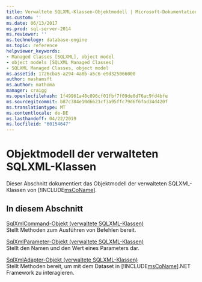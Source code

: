 ```yaml
---
title: Verwaltete SQLXML-Klassen-Objektmodell | Microsoft-Dokumentation
ms.custom: ''
ms.date: 06/13/2017
ms.prod: sql-server-2014
ms.reviewer: ''
ms.technology: database-engine
ms.topic: reference
helpviewer_keywords:
- Managed Classes [SQLXML], object model
- object models [SQLXML Managed Classes]
- SQLXML Managed Classes, object model
ms.assetid: 1726cba5-a294-4a8b-a5c6-e9d325066000
author: mashamsft
ms.author: mathoma
manager: craigg
ms.openlocfilehash: 1f49961a48c096cf01fbf7f09de0d76ac9fd4bfe
ms.sourcegitcommit: b87c384e10d6621cf3a95ffc79d6f6fad34d420f
ms.translationtype: MT
ms.contentlocale: de-DE
ms.lasthandoff: 04/22/2019
ms.locfileid: "60154647"
---
```

# <a name="sqlxml-managed-classes-object-model"></a>Objektmodell der verwalteten SQLXML-Klassen
  Dieser Abschnitt dokumentiert das Objektmodell der verwalteten SQLXML-Klassen von [!INCLUDE[msCoName](../../includes/msconame-md.md)].  
  
## <a name="in-this-section"></a>In diesem Abschnitt  
 [SqlXmlCommand-Objekt &#40;verwaltete SQLXML-Klassen&#41;](../../relational-databases/sqlxml-annotated-xsd-schemas-xpath-queries/net-framework-classes/sqlxml-4-0-net-framework-support-managed-classes.md)  
 Stellt Methoden zum Ausführen von Befehlen bereit.  
  
 [SqlXmlParameter-Objekt &#40;verwaltete SQLXML-Klassen&#41;](../../relational-databases/sqlxml-annotated-xsd-schemas-xpath-queries/net-framework-classes/sqlxml-managed-classes-sqlxmlparameter-object.md)  
 Stellt den Namen und den Wert eines Parameters dar.  
  
 [SqlXmlAdapter-Objekt &#40;verwaltete SQLXML-Klassen&#41;](../../relational-databases/sqlxml-annotated-xsd-schemas-xpath-queries/net-framework-classes/sqlxml-managed-classes-sqlxmladapter-object.md)  
 Stellt Methoden bereit, um mit dem Dataset in [!INCLUDE[msCoName](../../includes/msconame-md.md)].NET Framework zu interagieren.  
  
  
